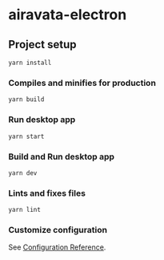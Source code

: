 # airavata-electron

## Project setup
```
yarn install
```

### Compiles and minifies for production
```
yarn build
```

### Run desktop app
```
yarn start
```

### Build and Run desktop app
```
yarn dev
```

### Lints and fixes files
```
yarn lint
```

### Customize configuration
See [Configuration Reference](https://cli.vuejs.org/config/).

